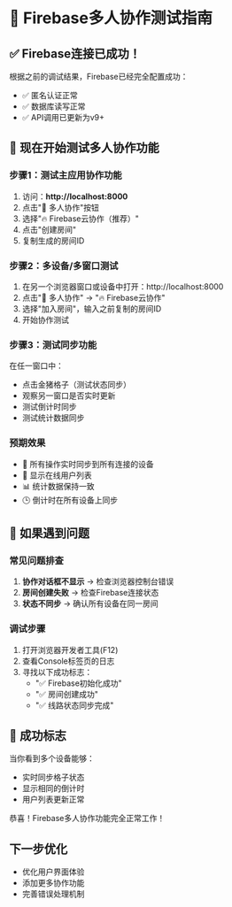 # 🚀 Firebase多人协作测试指南

## ✅ Firebase连接已成功！

根据之前的调试结果，Firebase已经完全配置成功：
- ✅ 匿名认证正常
- ✅ 数据库读写正常
- ✅ API调用已更新为v9+

## 🎯 现在开始测试多人协作功能

### 步骤1：测试主应用协作功能
1. 访问：**http://localhost:8000**
2. 点击"🤝 多人协作"按钮
3. 选择"🔥 Firebase云协作（推荐）"
4. 点击"创建房间"
5. 复制生成的房间ID

### 步骤2：多设备/多窗口测试
1. 在另一个浏览器窗口或设备中打开：http://localhost:8000
2. 点击"🤝 多人协作" → "🔥 Firebase云协作"
3. 选择"加入房间"，输入之前复制的房间ID
4. 开始协作测试

### 步骤3：测试同步功能
在任一窗口中：
- 点击金猪格子（测试状态同步）
- 观察另一窗口是否实时更新
- 测试倒计时同步
- 测试统计数据同步

### 预期效果
- 🔄 所有操作实时同步到所有连接的设备
- 👥 显示在线用户列表
- 📊 统计数据保持一致
- 🕒 倒计时在所有设备上同步

## 🐛 如果遇到问题

### 常见问题排查
1. **协作对话框不显示** → 检查浏览器控制台错误
2. **房间创建失败** → 检查Firebase连接状态
3. **状态不同步** → 确认所有设备在同一房间

### 调试步骤
1. 打开浏览器开发者工具(F12)
2. 查看Console标签页的日志
3. 寻找以下成功标志：
   - "✅ Firebase初始化成功"
   - "✅ 房间创建成功"
   - "✅ 线路状态同步完成"

## 🎉 成功标志
当你看到多个设备能够：
- 实时同步格子状态
- 显示相同的倒计时
- 用户列表更新正常

恭喜！Firebase多人协作功能完全正常工作！

## 下一步优化
- 优化用户界面体验
- 添加更多协作功能
- 完善错误处理机制
